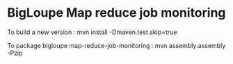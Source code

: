 
# BigLoupe Map reduce job monitoring

To build a new version :
mvn install -Dmaven.test.skip=true

To package bigloupe map-reduce-job-monitoring :
mvn assembly:assembly -Pzip




